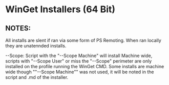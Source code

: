 # WinGet Installers (64 Bit)

## NOTES:

All installs are slent if ran via some form of PS Remoting. When ran locally they are unatennded installs.

--Scope: Script with the "--Scope Machine" will install Machine wide, scripts with "--Scope User" or miss the "--Scope" perimeter are only installed on the profile running the WinGet CMD. Some installs are machine wide though ""--Scope Machine"" was not used, it will be noted in the script and .md of the installer.
